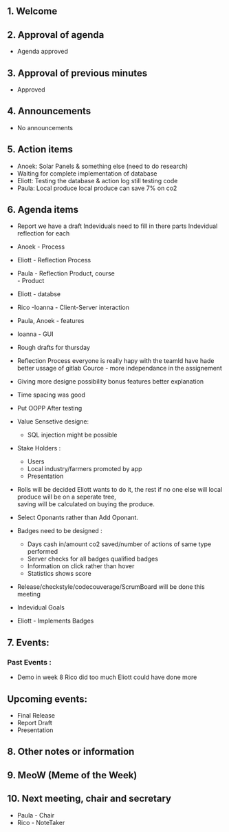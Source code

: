## 1. Welcome


## 2. Approval of agenda  
- Agenda approved

## 3. Approval of previous minutes  
- Approved

## 4. Announcements  
- No announcements

## 5. Action items  

- Anoek: Solar Panels & something else (need to do research)   
- Waiting for complete implementation of database     
- Eliott: Testing the database & action log still testing code   
- Paula: Local produce local produce can save 7% on co2   

## 6. Agenda items
- Report we have a draft Indeviduals need to fill in there parts Indevidual reflection for each 
- Anoek - Process  
- Eliott - Reflection Process 
- Paula - Reflection Product, course  
	   	- Product  
		
- Eliott - databse  
- Rico -Ioanna - Client-Server interaction  
- Paula, Anoek - features  
- Ioanna - GUI  		
- Rough drafts for thursday  
- Reflection Process everyone is really hapy with the teamld have hade better ussage of gitlab Cource - more independance in the assignement
- Giving more designe possibility bonus features better explanation  
- Time spacing was good  
- Put OOPP After testing  
- Value Sensetive designe:  
	- SQL injection might be possible   
- Stake Holders : 
	- Users  
	- Local industry/farmers promoted by app   
	- Presentation 
- Rolls will be decided	Eliott wants to do it, the rest if no one else will local produce will be on a seperate tree,  
  saving will be calculated on buying the produce.
- Select Oponants rather than Add Oponant. 
- Badges need to be designed :
    - Days cash in/amount co2 saved/number of actions of same type performed  
	- Server checks for all badges qualified badges  
	- Information on click rather than hover  
	- Statistics shows score  
- Release/checkstyle/codecouverage/ScrumBoard will be done this meeting  
- Indevidual Goals  
- Eliott - Implements Badges 
		

##  7. Events:  

### Past Events : 

- Demo in week 8 Rico did too much Eliott could have done more   

## Upcoming events:  
 
- Final Release  
- Report Draft  
- Presentation  


## 8. Other notes or information 
	

## 9. MeoW (Meme of the Week) 


## 10. Next meeting, chair and secretary 

- Paula - Chair
- Rico - NoteTaker
